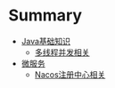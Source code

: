 # Summary

* [Java基础知识]()
  * [多线程并发相关](JavaBaseInfo/多线程并发相关.md)
* [微服务]()
  * [Nacos注册中心相关](MicroService/Nacos.md)

